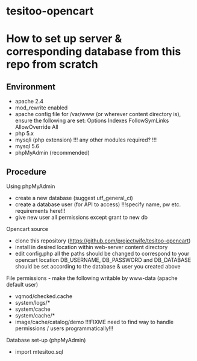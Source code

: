# tesitoo-opencart

How to set up server & corresponding database from this repo from scratch
=========================================================================

Environment
-----------

- apache 2.4
- mod_rewrite enabled
- apache config file
    for /var/www (or wherever content directory is), ensure the following are set:
    Options Indexes FollowSymLinks
    AllowOverride All
- php 5.x
- mysqli (php extension) !!! any other modules required? !!!
- mysql 5.6
- phpMyAdmin (recommended)

Procedure
-----------------

Using phpMyAdmin
- create a new database (suggest utf_general_ci)
- create a database user (for API to access) !!!specify name, pw etc. requirements here!!!
- give new user all permissions except grant to new db

Opencart source
- clone this repository (https://github.com/projectwife/tesitoo-opencart)
- install in desired location within web-server content directory
- edit config.php
    all the paths should be changed to correspond to your opencart location
    DB_USERNAME, DB_PASSWORD and DB_DATABASE should be set according to the database & user you created above

File permissions - make the following writable by www-data (apache default user)
- vqmod/checked.cache
- system/logs/* 
- system/cache
- system/cache/*
- image/cache/catalog/demo
!!!FIXME need to find way to handle permissions / users programmatically!!!

Database set-up (phpMyAdmin)
- import mtesitoo.sql
